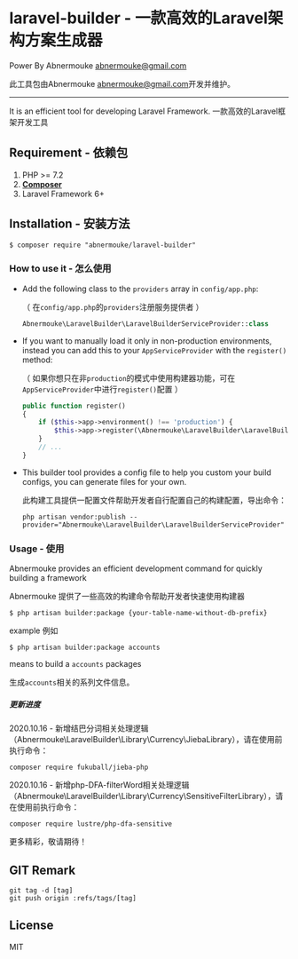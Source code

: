 # laravel-builder - 一款高效的Laravel架构方案生成器

 Power By Abnermouke <abnermouke@gmail.com>

 此工具包由Abnermouke <abnermouke@gmail.com>开发并维护。

---

It is an efficient tool for developing Laravel Framework.
一款高效的Laravel框架开发工具



## Requirement - 依赖包

1. PHP >= 7.2
2. **[Composer](https://getcomposer.org/)**
3. Laravel Framework 6+



## Installation - 安装方法

```shell
$ composer require "abnermouke/laravel-builder"
```


### How to use it - 怎么使用

- Add the following class to the `providers` array in `config/app.php`:

   （ 在`config/app.php`的`providers`注册服务提供者 ）

  ```php
  Abnermouke\LaravelBuilder\LaravelBuilderServiceProvider::class
  ```
- If you want to manually load it only in non-production environments, instead you can add this to your `AppServiceProvider` with the `register()` method:

    （ 如果你想只在非`production`的模式中使用构建器功能，可在`AppServiceProvider`中进行`register()`配置 ）

  ```php
  public function register()
  {
      if ($this->app->environment() !== 'production') {
          $this->app->register(\Abnermouke\LaravelBuilder\LaravelBuilderServiceProvider::class);
      }
      // ...
  }
  ```

- This builder tool provides a config file to help you custom your build configs, you can generate files for your own.

    此构建工具提供一配置文件帮助开发者自行配置自己的构建配置，导出命令：

    ```shell
    php artisan vendor:publish --provider="Abnermouke\LaravelBuilder\LaravelBuilderServiceProvider"
    ```



### Usage - 使用

Abnermouke provides an efficient development command for quickly building a framework

Abnermouke 提供了一些高效的构建命令帮助开发者快速使用构建器

```shell
$ php artisan builder:package {your-table-name-without-db-prefix}
```

example 例如

```shell
$ php artisan builder:package accounts
```

means to build a `accounts` packages

生成`accounts`相关的系列文件信息。

##### 更新进度

2020.10.16 - 新增结巴分词相关处理逻辑（Abnermouke\LaravelBuilder\Library\Currency\JiebaLibrary），请在使用前执行命令：

```shell
composer require fukuball/jieba-php
```

2020.10.16 - 新增php-DFA-filterWord相关处理逻辑（Abnermouke\LaravelBuilder\Library\Currency\SensitiveFilterLibrary），请在使用前执行命令：

```shell
composer require lustre/php-dfa-sensitive
```

更多精彩，敬请期待！

## GIT Remark
```shell
git tag -d [tag]
git push origin :refs/tags/[tag]
```

## License

MIT